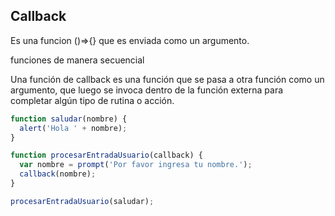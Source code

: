 ## Callback

Es una funcion ()=>{}  que es enviada como un argumento.

funciones de manera secuencial

Una función de callback es una función que se pasa a otra función como un argumento, que luego se invoca dentro de la función externa para completar algún tipo de rutina o acción.

```javascript
function saludar(nombre) {
  alert('Hola ' + nombre);
}

function procesarEntradaUsuario(callback) {
  var nombre = prompt('Por favor ingresa tu nombre.');
  callback(nombre);
}

procesarEntradaUsuario(saludar);
```
